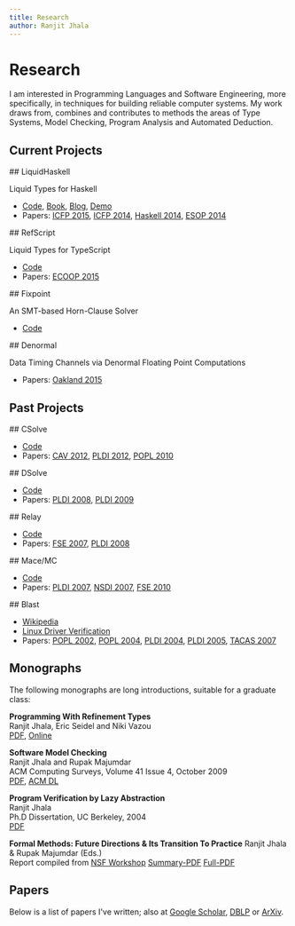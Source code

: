 ```yaml
---
title: Research
author: Ranjit Jhala
---
```


# Research

I am interested in Programming Languages and Software Engineering, more
specifically, in techniques for building reliable computer systems. My work
draws from, combines and contributes to methods the areas of Type Systems, Model
Checking, Program Analysis and Automated Deduction.

## Current Projects

<div class="section">
## LiquidHaskell

Liquid Types for Haskell

+ [Code](http://github.com/ucsd-progsys/liquidhaskell), [Book](http://www.refinement-types.org), [Blog](http://goto.ucsd.edu/liquid/), [Demo](http://ucsd-progsys.github.io/lh-workshop)
+ Papers: [ICFP 2015](static/bounded_refinement_types.pdf), [ICFP 2014](static/refinement_types_for_haskell.pdf), [Haskell 2014](static/real_world_liquid.pdf), [ESOP 2014](static/abstract_refinement_types.pdf) 
</div>

<div class="section">
## RefScript

Liquid Types for TypeScript 

+ [Code](https://github.com/ucsd-pl/refscript) <!--, [Demo](https://ucsd-progsys.github.io/refscript) -->
+ Papers: [ECOOP 2015](static/trust_but_verify.pdf)

</div>

<div class="section">
## Fixpoint

An SMT-based Horn-Clause Solver

+ [Code](https://github.com/ucsd-progsys/liquid-fixpoint)
</div>

<div class="section">
## Denormal

Data Timing Channels via Denormal Floating Point Computations

+ Papers: [Oakland 2015](static/subnormal.pdf)
</div>

## Past Projects

<div class="section">
## CSolve

+ [Code](http://goto.ucsd.edu/csolve/csolve-2012-04-24.tar.gz)
+ Papers: [CAV 2012](static/csolve_verifying_c_with_liquid_types.pdf), [PLDI 2012](static/deterministic_parallelism_via_liquid_effects.pdf), [POPL 2010](static/low_level_liquid_types.pdf)
</div>

<div class="section">
## DSolve

+ [Code](https://github.com/ucsd-progsys/dsolve)
+ Papers: [PLDI 2008](static/liquid_types.pdf), [PLDI 2009](static/type-based_data_structure_verification.pdf)
</div>

<div class="section">
## Relay

+ [Code](http://cseweb.ucsd.edu/~jvoung/race/)
+ Papers: [FSE 2007](static/relay.pdf), [PLDI 2008](static/radar.pdf)
</div>

<div class="section">
## Mace/MC

+ [Code](http://www.macesystems.org/mace/)
+ Papers: [PLDI 2007](static/mace.pdf), [NSDI 2007](static/macemc.pdf), [FSE 2010](static/mace-performance.pdf)
</div>

<div class="section">
## Blast

+ [Wikipedia](http://en.wikipedia.org/wiki/BLAST_model_checker)
+ [Linux Driver Verification](http://linuxtesting.org/results/ldv)
+ Papers: [POPL 2002](static/lazy_abstraction.pdf), [POPL 2004](static/abstractions_from_proofs.pdf), [PLDI 2004](static/race_checking_by_context_inference.pdf), [PLDI 2005](static/path_slicing.pdf), [TACAS 2007](static/a_practical_and_complete_approach_to_predicate_refinement.pdf)
</div>



## Monographs

The following monographs are long introductions, suitable for a graduate class:

**Programming With Refinement Types** <br>
Ranjit Jhala, Eric Seidel and Niki Vazou <br>
[PDF](http://ucsd-progsys.github.io/liquidhaskell-tutorial/book.pdf), [Online](http://www.refinement-types.org)<br>

**Software Model Checking** <br>
Ranjit Jhala and Rupak Majumdar<br>
ACM Computing Surveys, Volume 41 Issue 4, October 2009 <br>
[PDF](static/software-model-checking.pdf), [ACM DL](http://dl.acm.org/citation.cfm?id=1592438&dl=ACM&coll=DL&CFID=679753188&CFTOKEN=54082200)

**Program Verification by Lazy Abstraction** <br>
Ranjit Jhala <br>
Ph.D Dissertation, UC Berkeley, 2004 <br>
[PDF](static/jhala-thesis.pdf)

**Formal Methods: Future Directions & Its Transition To Practice**
Ranjit Jhala & Rupak Majumdar (Eds.) <br>
Report compiled from [NSF Workshop](http://goto.ucsd.edu/~rjhala/NSFWorkshop/index.html)
[Summary-PDF](static/nsf-workshop-report-summary.pdf) [Full-PDF](static/nsf-workshop-report-summary.pdf)


## Papers

Below is a list of papers I've written; also at [Google Scholar][scholar], [DBLP][dblp] or [ArXiv][arxiv].

[arxiv]:   http://arxiv.org/find/cs/1/au:+Jhala_R/0/1/0/all/0/1
[scholar]: https://scholar.google.com/citations?user=H3wb878AAAAJ
[dblp]:    http://dblp.uni-trier.de/pers/hd/j/Jhala:Ranjit

